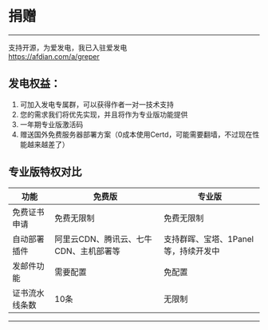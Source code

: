 # 捐赠
************************
支持开源，为爱发电，我已入驻爱发电   
https://afdian.com/a/greper

## 发电权益：
1. 可加入发电专属群，可以获得作者一对一技术支持
2. 您的需求我们将优先实现，并且将作为专业版功能提供
3. 一年期专业版激活码
4. 赠送国外免费服务器部署方案（0成本使用Certd，可能需要翻墙，不过现在性能越来越差了）


## 专业版特权对比

| 功能      | 免费版                    | 专业版                   |
|---------|------------------------|-----------------------|
| 免费证书申请  | 免费无限制                  | 免费无限制                 |
| 自动部署插件  | 阿里云CDN、腾讯云、七牛CDN、主机部署等 | 支持群晖、宝塔、1Panel等，持续开发中 |
| 发邮件功能   | 需要配置                   | 免配置                   |
| 证书流水线条数 | 10条                    | 无限制                   |

************************
